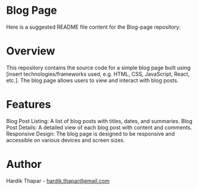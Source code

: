 <h1>Blog Page</h1> 

Here is a suggested README file content for the Blog-page repository:


# Overview
This repository contains the source code for a simple blog page built using [insert technologies/frameworks used, e.g. HTML, CSS, JavaScript, React, etc.]. The blog page allows users to view and interact with blog posts.

# Features
Blog Post Listing: A list of blog posts with titles, dates, and summaries.
Blog Post Details: A detailed view of each blog post with content and comments.
Responsive Design: The blog page is designed to be responsive and accessible on various devices and screen sizes.

# Author
Hardik Thapar - hardik.thapar@email.com
